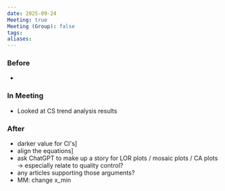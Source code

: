 ```yaml
---
date: 2025-09-24
Meeting: true
Meeting (Group): false
tags: 
aliases:
---
```


### Before
- 

### In Meeting
-  Looked at CS trend analysis results

### After
- darker value for CI's]
- align the equations]
- ask ChatGPT to make up a story for LOR plots / mosaic plots / CA plots → especially relate to quality control?
- any articles supporting those arguments?
- MM: change x_min
